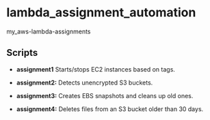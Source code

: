 # lambda_assignment_automation
my_aws-lambda-assignments
## Scripts

- **assignment1** Starts/stops EC2 instances based on tags.

- **assignment2:** Detects unencrypted S3 buckets.
- **assignment3:** Creates EBS snapshots and cleans up old ones.
- **assignment4:** Deletes files from an S3 bucket older than 30 days.
